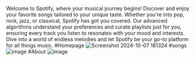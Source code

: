 Welcome to Spotify, where your musical journey begins! Discover and enjoy your favorite songs tailored to your unique taste. Whether you're into pop, rock, jazz, or classical, Spotify has got you covered. Our advanced algorithms understand your preferences and curate playlists just for you, ensuring every track you listen to resonates with your mood and interests. Dive into a world of endless melodies and let Spotify be your go-to platform for all things music.
#Homepage
![Screenshot 2024-10-07 181324](https://github.com/user-attachments/assets/62b297dd-12a7-4ecd-9fa5-a9e985dc8624)
#songs
![image](https://github.com/user-attachments/assets/e3199c50-d87d-4864-9a2a-f2a295a3a6e9)
#About
![image](https://github.com/user-attachments/assets/78631564-26ac-4cbe-8279-f75ce293799a)

